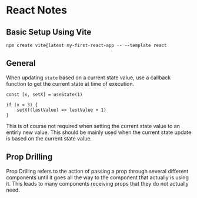# React Notes

## Basic Setup Using Vite

    npm create vite@latest my-first-react-app -- --template react

## General

When updating `state` based on a current state value, use a callback function to get the current state at time of execution.

    const [x, setX] = useState(1)

    if (x < 3) {
        setX((lastValue) => lastValue + 1)
    }

This is of course not required when setting the current state value to an entirly new value. This should be mainly used when the current state update is based on the current state value.

## Prop Drilling

Prop Drilling refers to the action of passing a prop through several different components until it goes all the way to the component that actually is using it. This leads to many components receiving props that they do not actually need.
